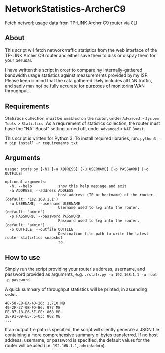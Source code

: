 # NetworkStatistics-ArcherC9
Fetch network usage data from TP-LINK Archer C9 router via CLI

## About
This script will fetch network traffic statistics from the web interface of the TP-LINK Archer C9 router and either save them to disk or display them for your perusal. 

I have written this script in order to compare my internally-gathered bandwidth usage statistics against measurements provided by my ISP. Please keep in mind that the data gathered likely includes all LAN traffic, and sadly may not be fully accurate for purposes of monitoring WAN throughput.

## Requirements
Statistics collection must be enabled on the router, under `Advanced` > `System Tools` > `Statistics`. As a requirement of statistics collection, the router must have the "NAT Boost" setting turned off, under `Advanced` > `NAT Boost`.

This script is written for Python 3. To install required libraries, run: 
```python3 -m pip install -r requirements.txt```

## Arguments
```
usage: stats.py [-h] [-a ADDRESS] [-u USERNAME] [-p PASSWORD] [-o OUTFILE]

optional arguments:
  -h, --help            show this help message and exit
  -a ADDRESS, --address ADDRESS
                        Host address (IP or hostname) of the router. (default: '192.168.1.1')
  -u USERNAME, --username USERNAME
                        Username used to log into the router. (default: 'admin')
  -p PASSWORD, --password PASSWORD
                        Password used to log into the router. (default: 'admin')
  -o OUTFILE, --outfile OUTFILE
                        Destination file path to write the latest router statistics snapshot
                        to.
```

## How to use
Simply run the script providing your router's address, username, and password provided as arguments, e.g. `./stats.py -a 192.168.1.1 -u root -p password`.

A quick summary of throughput statistics will be printed, in ascending order:
```
48-58-E8-BA-60-26: 1,710 MB
49-2F-37-0B-9D-B6: 977 MB
FE-B7-18-E6-5F-FE: 868 MB
2E-91-09-E5-75-03: 802 MB
...
```

If an output file path is specified, the script will silently generate a JSON file containing a more comprehensive summary of bytes transferred. If no host address, username, or password is specified, the default values for the router will be used (i.e. `192.168.1.1`, `admin`/`admin`).
